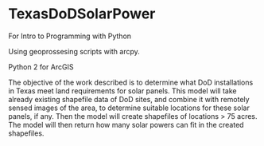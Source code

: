 # TexasDoDSolarPower

For Intro to Programming with Python

Using geoprossesing scripts with arcpy. 

Python 2 for ArcGIS

The objective of the work described is to determine what DoD installations in
Texas meet land requirements for solar panels. This model will take already existing
shapefile data of DoD sites, and combine it with remotely sensed images of the area, to
determine suitable locations for these solar panels, if any. Then the model will create shapefiles of locations
\> 75 acres. The model will then return how many solar powers can fit in the created shapefiles. 

